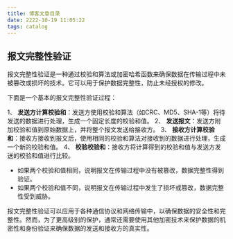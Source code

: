 ```yaml
---
title: 博客文章目录
date: 2222-10-19 11:05:22
tags: catalog
---
```


<meta name="referrer" content="no-referrer"/>


## 报文完整性验证

报文完整性验证是一种通过校验和算法或加密哈希函数来确保数据在传输过程中未被篡改或损坏的技术。它可以用于保护数据完整性，防止未经授权的修改。

下面是一个基本的报文完整性验证过程：

1、 **发送方计算校验和**：发送方使用校验和算法（如CRC、MD5、SHA-1等）将待发送的数据进行处理，生成一个固定长度的校验和值。
2、 **发送报文**：发送方附加校验和值到原始数据上，并将整个报文发送给接收方。
3、 **接收方计算校验和**：接收方接收到报文后，使用相同的校验和算法对接收到的数据进行处理，生成一个新的校验和值。
4、 **校验校验和**：接收方将计算得到的校验和值与发送方发送的校验和值进行比较。
* 如果两个校验和值相同，说明报文在传输过程中没有被篡改，数据完整性得到验证。
* 如果两个校验和值不同，说明报文在传输过程中发生了损坏或篡改，数据完整性受到威胁。

报文完整性验证可以应用于各种通信协议和网络传输中，以确保数据的安全性和完整性。然而，为了更高级别的保护，通常还需要使用其他加密技术来保护数据的机密性和身份验证来确保数据的发送和接收方的真实性。


